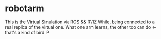 # robotarm
This is the Virtual Simulation via ROS &amp;&amp; RVIZ While, being connected to a real replica of the virtual one. What one arm learns, the other too can do &lt;- that's a kind of bird :P
